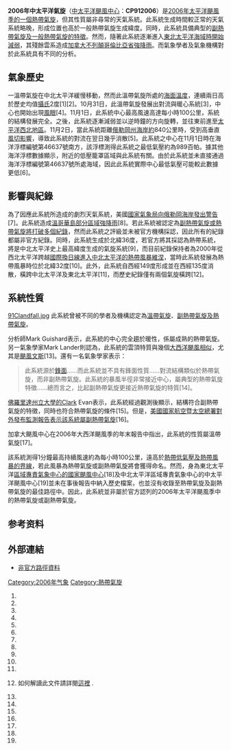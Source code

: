 **2006年中太平洋氣旋**（[中太平洋颶風中心](../Page/中太平洋颶風中心.md "wikilink")：**CP912006**）是[2006年太平洋颶風季的一個](../Page/2006年太平洋颶風季.md "wikilink")[熱帶氣旋](../Page/熱帶氣旋.md "wikilink")，但其性質屬非尋常的天氣系統。此系統生成時間較正常的天氣系統略晚，形成位置也高於一般熱帶氣旋生成緯度。同時，此系統具備典型的[副熱帶氣旋及一般](https://zh.wikipedia.org/wiki/副熱帶氣旋 "wikilink")[熱帶氣旋的特徵](../Page/熱帶氣旋.md "wikilink")。然而，隨著此系統逐漸進入[東北太平洋海域時開始減弱](../Page/太平洋颶風季.md "wikilink")，其殘餘雲系造成[加拿大](../Page/加拿大.md "wikilink")[不列顛哥倫比亞省強降雨](https://zh.wikipedia.org/wiki/不列顛哥倫比亞省 "wikilink")。而氣象學者及氣象機構對於此系統具有不同的分析。

## 氣象歷史

一溫帶氣旋在中北太平洋緩慢移動，然而此溫帶氣旋所處的[海面溫度](https://zh.wikipedia.org/wiki/海面溫度 "wikilink")，連續兩日高於歷史均值[攝氏](https://zh.wikipedia.org/wiki/攝氏溫度 "wikilink")2度\[1\]\[2\]。10月31日，此溫帶氣旋發展出對流與暖心系統\[3\]，中心也開始出現[風眼](../Page/風眼.md "wikilink")\[4\]。11月1日，此系統中心最高風速高達每小時100公里，系統的結構發展完全。之後，此系統逐漸減弱並以逆時鐘的方向旋轉，並往東前進至[太平洋西北地區](https://zh.wikipedia.org/wiki/太平洋西北地區 "wikilink")。11月2日，當此系統距離[俄勒岡州海岸約](https://zh.wikipedia.org/wiki/俄勒岡州 "wikilink")840公里時，受到高垂直[風切影響](https://zh.wikipedia.org/wiki/風切 "wikilink")，導致此系統的對流在翌日幾乎消散\[5\]。此系統之中心在11月1日時在海洋浮標編號第46637號南方，該浮標測得此系統之最低氣壓約為989百帕。據其他海洋浮標數據顯示，附近的低壓籠罩區域與此系統有關。由於此系統並未直接通過海洋浮標編號第46637號所處海域，因此此系統實際中心最低氣壓可能較此數據更低\[6\]。

## 影響與紀錄

為了因應此系統所造成的劇烈天氣系統，美國[國家氣象局向俄勒岡海岸發出警告](https://zh.wikipedia.org/wiki/國家氣象局_\(美國\) "wikilink")\[7\]。此系統造成[溫哥華島部分區域強降雨](../Page/溫哥華島.md "wikilink")\[8\]。若此系統被認定為[副熱帶氣旋或](https://zh.wikipedia.org/wiki/副熱帶氣旋 "wikilink")[熱帶氣旋將打破多個紀錄](../Page/熱帶氣旋.md "wikilink")，然而此系統之評級並未被官方機構採認，因此所有的紀錄都屬非官方紀錄。同時，此系統生成於北緯36度，若官方將其採認為熱帶系統，將是中北太平洋史上最高緯度生成的氣旋系統\[9\]，而目前紀錄保持者為2000年從西北太平洋跨越[國際換日線進入中北太平洋的](https://zh.wikipedia.org/wiki/國際換日線 "wikilink")[熱帶風暴維涅](https://zh.wikipedia.org/wiki/2000年太平洋颶風季#熱帶風暴維涅（Wene） "wikilink")，當時此系統發展為熱帶風暴時位於北緯32度\[10\]。此外，此系統自西經149度形成並在西經135度消散，橫跨中北太平洋及東北太平洋\[11\]，而歷史紀錄僅有兩個氣旋橫跨\[12\]。

## 系統性質

[91Clandfall.jpg](https://zh.wikipedia.org/wiki/File:91Clandfall.jpg "fig:91Clandfall.jpg")
此系統曾被不同的學者及機構認定為[溫帶氣旋](../Page/溫帶氣旋.md "wikilink")、[副熱帶氣旋及](https://zh.wikipedia.org/wiki/副熱帶氣旋 "wikilink")[熱帶氣旋](../Page/熱帶氣旋.md "wikilink")。

分析師Mark Guishard表示，此系統的中心完全趨於暖性，係屬成熟的熱帶氣旋。另一氣象學家Mark
Lander則認為，此系統的雲頂特質與幾個[大西洋颶風相似](../Page/大西洋颶風季.md "wikilink")，尤其是[颶風文斯](https://zh.wikipedia.org/wiki/颶風文斯 "wikilink")\[13\]。還有一名氣象學家表示：

> 此系統源於[鋒面](https://zh.wikipedia.org/wiki/鋒面 "wikilink")……而此系統並不具有鋒面性質……對流結構類似於熱帶氣旋，而非副熱帶氣旋。此系統的暴風半徑非常接近中心，屬典型的熱帶氣旋特徵……總而言之，比起副熱帶氣旋更接近熱帶氣旋的特質\[14\]。

[佛羅里達州立大學的Clark](https://zh.wikipedia.org/wiki/佛羅里達州立大學 "wikilink")
Evan表示，此系統經過觀測後顯示，結構符合副熱帶氣旋的特徵，同時也符合熱帶氣旋的條件\[15\]。但是，[美國國家航空暨太空總署對外發布監測報告表示該系統屬副熱帶氣旋](https://zh.wikipedia.org/wiki/美國國家航空暨太空總署 "wikilink")\[16\]。

加拿大颶風中心在2006年大西洋颶風季的年末報告中指出，此系統的性質屬溫帶氣旋\[17\]。

該系統測得1分鐘最高持續風速約為每小時100公里，遠高於[熱帶低氣壓及](../Page/熱帶低氣壓.md "wikilink")[熱帶風暴的界線](https://zh.wikipedia.org/wiki/熱帶風暴 "wikilink")，若此風暴為熱帶氣旋或副熱帶氣旋將會獲得命名。然而，身為東北太平洋[區域專責氣象中心的](../Page/區域專責氣象中心.md "wikilink")[國家颶風中心](../Page/國家颶風中心.md "wikilink")\[18\]及中北太平洋區域專責氣象中心的中太平洋颶風中心\[19\]並未在事後報告中納入歷史檔案，也並沒有收錄至熱帶氣旋及副熱帶氣旋的最佳路徑中。因此，此系統並非屬於官方認列的2006年太平洋颶風季中的熱帶氣旋或副熱帶氣旋。

## 参考资料

## 外部連結

  - [非官方路徑資料](http://www.typhoon2000.ph/garyp_mgtcs/nov06tks.txt)

[Category:2006年气象](https://zh.wikipedia.org/wiki/Category:2006年气象 "wikilink")
[Category:熱帶氣旋](https://zh.wikipedia.org/wiki/Category:熱帶氣旋 "wikilink")

1.

2.

3.
4.
5.
6.
7.

8.

9.

10.

11.
12.
    如何解讀此文件請詳閱[這裡](http://www.aoml.noaa.gov/hrd/hurdat/tracks-hurdat2-epac-format-apr13.pdf)
    .

13.
14.

15.
16.
17.
18.

19.